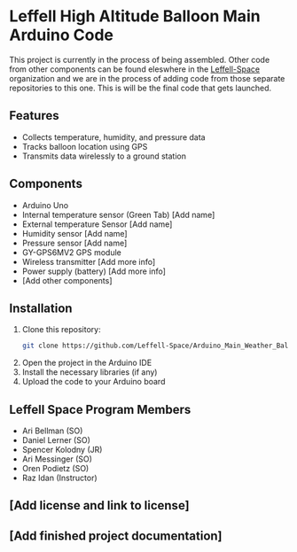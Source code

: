 # Leffell High Altitude Balloon Main Arduino Code

This project is currently in the process of being assembled. Other code from other components can be found eleswhere in the [Leffell-Space](https://github.com/orgs/Leffell-Space/repositories) organization and we are in the process of adding code from those separate repositories to this one. This is will be the final code that gets launched.

## Features

- Collects temperature, humidity, and pressure data
- Tracks balloon location using GPS
- Transmits data wirelessly to a ground station

## Components

- Arduino Uno
- Internal temperature sensor (Green Tab) [Add name]
- External temperature Sensor [Add name]
- Humidity sensor [Add name]
- Pressure sensor [Add name]
- GY-GPS6MV2 GPS module
- Wireless transmitter [Add more info]
- Power supply (battery) [Add more info]
- [Add other components]

## Installation

1. Clone this repository:
   ```bash
   git clone https://github.com/Leffell-Space/Arduino_Main_Weather_Balloon.git
   ```
2. Open the project in the Arduino IDE
3. Install the necessary libraries (if any)
4. Upload the code to your Arduino board

## Leffell Space Program Members

- Ari Bellman (SO)
- Daniel Lerner (SO)
- Spencer Kolodny (JR)
- Ari Messinger (SO)
- Oren Podietz (SO)
- Raz Idan (Instructor)
## [Add license and link to license]

## [Add finished project documentation]
